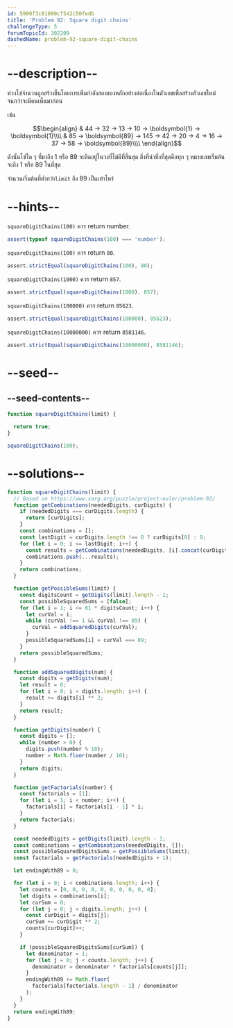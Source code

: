 ```yaml
---
id: 5900f3c81000cf542c50fedb
title: 'Problem 92: Square digit chains'
challengeType: 5
forumTopicId: 302209
dashedName: problem-92-square-digit-chains
---
```


# --description--

ห่วงโซ่จำนวนถูกสร้างขึ้นโดยการเพิ่มกำลังสองของหลักอย่างต่อเนื่องในตัวเลขเพื่อสร้างตัวเลขใหม่จนกว่าจะมีคนเห็นมาก่อน

เช่น

$$\begin{align}
  & 44 → 32 → 13 → 10 → \boldsymbol{1} → \boldsymbol{1}\\\\
  & 85 → \boldsymbol{89} → 145 → 42 → 20 → 4 → 16 → 37 → 58 → \boldsymbol{89}\\\\
\end{align}$$

ดังนั้นโซ่ใด ๆ ที่มาถึง 1 หรือ 89 จะติดอยู่ในวงที่ไม่มีที่สิ้นสุด สิ่งที่น่าทึ่งที่สุดคือทุก ๆ หมายเลขเริ่มต้นจะถึง 1 หรือ 89 ในที่สุด

จำนวนเริ่มต้นที่ต่ำกว่า`limit` ถึง 89 เป็นเท่าไหร่

# --hints--

`squareDigitChains(100)` ควร return number.

```js
assert(typeof squareDigitChains(100) === 'number');
```

`squareDigitChains(100)` ควร return `80`.

```js
assert.strictEqual(squareDigitChains(100), 80);
```

`squareDigitChains(1000)` ควร return `857`.

```js
assert.strictEqual(squareDigitChains(1000), 857);
```

`squareDigitChains(100000)` ควร return `85623`.

```js
assert.strictEqual(squareDigitChains(100000), 85623);
```

`squareDigitChains(10000000)` ควร return `8581146`.

```js
assert.strictEqual(squareDigitChains(10000000), 8581146);
```

# --seed--

## --seed-contents--

```js
function squareDigitChains(limit) {

  return true;
}

squareDigitChains(100);
```

# --solutions--

```js
function squareDigitChains(limit) {
  // Based on https://www.xarg.org/puzzle/project-euler/problem-92/
  function getCombinations(neededDigits, curDigits) {
    if (neededDigits === curDigits.length) {
      return [curDigits];
    }
    const combinations = [];
    const lastDigit = curDigits.length !== 0 ? curDigits[0] : 9;
    for (let i = 0; i <= lastDigit; i++) {
      const results = getCombinations(neededDigits, [i].concat(curDigits));
      combinations.push(...results);
    }
    return combinations;
  }

  function getPossibleSums(limit) {
    const digitsCount = getDigits(limit).length - 1;
    const possibleSquaredSums = [false];
    for (let i = 1; i <= 81 * digitsCount; i++) {
      let curVal = i;
      while (curVal !== 1 && curVal !== 89) {
        curVal = addSquaredDigits(curVal);
      }
      possibleSquaredSums[i] = curVal === 89;
    }
    return possibleSquaredSums;
  }

  function addSquaredDigits(num) {
    const digits = getDigits(num);
    let result = 0;
    for (let i = 0; i < digits.length; i++) {
      result += digits[i] ** 2;
    }
    return result;
  }

  function getDigits(number) {
    const digits = [];
    while (number > 0) {
      digits.push(number % 10);
      number = Math.floor(number / 10);
    }
    return digits;
  }

  function getFactorials(number) {
    const factorials = [1];
    for (let i = 1; i < number; i++) {
      factorials[i] = factorials[i - 1] * i;
    }
    return factorials;
  }

  const neededDigits = getDigits(limit).length - 1;
  const combinations = getCombinations(neededDigits, []);
  const possibleSquaredDigitsSums = getPossibleSums(limit);
  const factorials = getFactorials(neededDigits + 1);

  let endingWith89 = 0;

  for (let i = 0; i < combinations.length; i++) {
    let counts = [0, 0, 0, 0, 0, 0, 0, 0, 0, 0];
    let digits = combinations[i];
    let curSum = 0;
    for (let j = 0; j < digits.length; j++) {
      const curDigit = digits[j];
      curSum += curDigit ** 2;
      counts[curDigit]++;
    }

    if (possibleSquaredDigitsSums[curSum]) {
      let denominator = 1;
      for (let j = 0; j < counts.length; j++) {
        denominator = denominator * factorials[counts[j]];
      }
      endingWith89 += Math.floor(
        factorials[factorials.length - 1] / denominator
      );
    }
  }
  return endingWith89;
}
```
